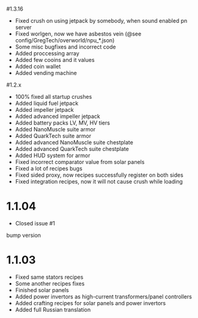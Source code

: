 

#1.3.16
* Fixed crush on using jetpack by somebody, when sound enabled pn server
* Fixed worlgen, now we have asbestos vein (@see config/GregTech/overworld/npu_*.json)
* Some misc bugfixes and incorrect code
* Added proccessing array
* Added few cooins and it values
* Added coin wallet
* Added vending machine


#1.2.x
* 100% fixed all startup crushes
* Added liquid fuel jetpack
* Added impeller jetpack
* Added advanced impeller jetpack
* Added battery packs LV, MV, HV tiers
* Added NanoMuscle suite armor
* Added QuarkTech suite armor
* Added advanced NanoMuscle suite chestplate
* Added advanced QuarkTech suite chestplate
* Added HUD system for armor
* Fixed incorrect comparator value from solar panels
* Fixed a lot of recipes bugs
* Fixed sided proxy, now recipes successfully register on both sides
* Fixed integration recipes, now it will not cause crush while loading




# 1.1.04
* Closed issue #1

bump version


# 1.1.03
* Fixed same stators recipes
* Some another recipes fixes
* Finished solar panels
* Added power invertors as high-current transformers/panel controllers
* Added crafting recipes for solar panels and power invertors
* Added full Russian translation

